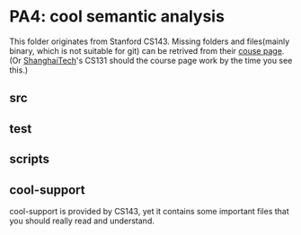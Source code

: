 # PA4: cool semantic analysis

This folder originates from Stanford CS143. Missing folders and files(mainly binary, which is not suitable for git) can be retrived from their [couse page](http://web.stanford.edu/class/cs143/).(Or [ShanghaiTech](http://sist.shanghaitech.edu.cn/faculty/songfu/course/spring2018/CS131/)'s CS131 should the course page work by the time you see this.)

## src


## test


## scripts

## cool-support

cool-support is provided by CS143, yet it contains some important files that you should really read and understand.

